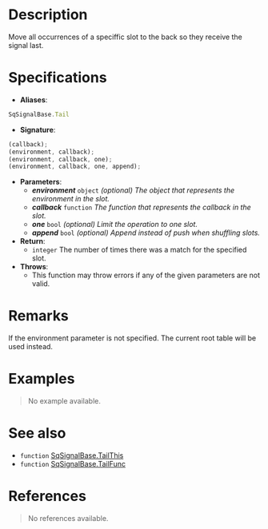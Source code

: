 # Description

Move all occurrences of a speciffic slot to the back so they receive the signal last.

# Specifications

* **Aliases**:
```js
SqSignalBase.Tail
```
* **Signature**:
```js
(callback);
(environment, callback);
(environment, callback, one);
(environment, callback, one, append);
```
* **Parameters**:
	* **_environment_** `object` *(optional) The object that represents the environment in the slot.*
	* **_callback_** `function` *The function that represents the callback in the slot.*
	* **_one_** `bool` *(optional) Limit the operation to one slot.*
	* **_append_** `bool` *(optional) Append instead of push when shuffling slots.*
* **Return**:
	* `integer` The number of times there was a match for the specified slot.
* **Throws**:
	* This function may throw errors if any of the given parameters are not valid.

# Remarks

If the environment parameter is not specified. The current root table will be used instead.

# Examples

> No example available.

# See also

* `function` [SqSignalBase.TailThis](Function.SqSignalBase.TailThis)
* `function` [SqSignalBase.TailFunc](Function.SqSignalBase.TailFunc)

# References

> No references available.
